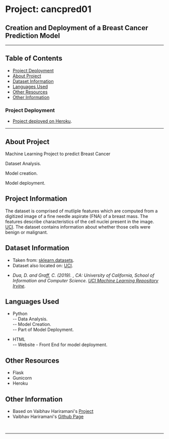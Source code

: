 # Project: cancpred01
## Creation and Deployment of a Breast Cancer Prediction Model

***

## Table of Contents
* [Project Deployment](#project-deployment)
* [About Project](#about-project)
* [Dataset Information](#dataset-information)
* [Languages Used](#languages-used)
* [Other Resources](#other-resources)
* [Other Information](#other-information)

### Project Deployment
* [Project deployed on Heroku](https://cancpred01.herokuapp.com/).

***

## About Project
<p> Machine Learning Project to predict Breast Cancer</p>
<p> Dataset Analysis.</p>
<p> Model creation.</p>
<p> Model deployment.</p>


## Project Information
The dataset is comprised of mutliple features which are computed from a digitized image of a fine needle aspirate (FNA) of a breast mass.
The features describe characteristics of the cell nuclei present in the image. [UCI](https://archive.ics.uci.edu/ml/datasets/Breast+Cancer+Wisconsin+(Diagnostic)).
The dataset contains information about whether those cells were benign or malignant.

## Dataset Information
* Taken from: [sklearn.datasets](https://scikit-learn.org/stable/modules/generated/sklearn.datasets.load_breast_cancer.html).
* Dataset also located on: [UCI](https://archive.ics.uci.edu/ml/datasets/Breast+Cancer+Wisconsin+(Diagnostic)).
- <i>Dua, D. and Graff, C. (2019). , CA: University of California, School of Information and Computer Science. <a href="https://github.com/vaibhavhariaramani/Breast_Cancer_Detection_ML-with-Web-End-Deployment" target="http://archive.ics.uci.edu/mlk"> UCI Machine Learning Repository Irvine</a>.</i>

## Languages Used
* Python <br>
-- Data Analysis. <br>
-- Model Creation. <br>
-- Part of Model Deployment.

* HTML <br>
-- Website - Front End for model deployment.

## Other Resources
* Flask
* Gunicorn
* Heroku


## Other Information

- Based on Vaibhav Hariramani's <a href="https://github.com/vaibhavhariaramani/Breast_Cancer_Detection_ML-with-Web-End-Deployment" target="_blank">Project</a>
- Vaibhav Hariramani's <a href="https://github.com/vaibhavhariaramani" target="_blank">Github Page</a>
<br>


***
